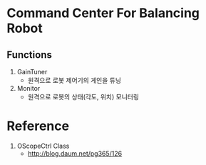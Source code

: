 # Command Center For Balancing Robot

## Functions
1. GainTuner
    - 원격으로 로봇 제어기의 게인을 튜닝
2. Monitor
    - 원격으로 로봇의 상태(각도, 위치) 모니터링

# Reference

1. OScopeCtrl Class
    - http://blog.daum.net/pg365/126
